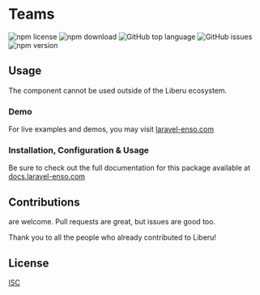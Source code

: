 # Teams

![npm license](https://img.shields.io/npm/l/@enso-ui/teams.svg) 
![npm download](https://img.shields.io/npm/dm/@enso-ui/teams.svg) 
![GitHub top language](https://img.shields.io/github/languages/top/enso-ui/teams.svg) 
![GitHub issues](https://img.shields.io/github/issues/enso-ui/teams.svg) 
![npm version](https://img.shields.io/npm/v/@enso-ui/teams.svg) 

## Usage

The component cannot be used outside of the Liberu ecosystem.

### Demo

For live examples and demos, you may visit [laravel-enso.com](https://www.laravel-enso.com)

### Installation, Configuration & Usage

Be sure to check out the full documentation for this package available at [docs.laravel-enso.com](https://docs.laravel-enso.com/frontend/teams.html)

## Contributions

are welcome. Pull requests are great, but issues are good too.

Thank you to all the people who already contributed to Liberu!

## License

[ISC](https://opensource.org/licenses/ISC)
